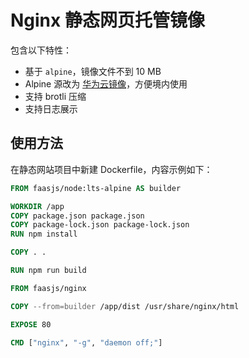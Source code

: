 # Nginx 静态网页托管镜像

包含以下特性：

- 基于 `alpine`，镜像文件不到 10 MB
- Alpine 源改为 [华为云镜像](https://mirrors.huaweicloud.com/home)，方便境内使用
- 支持 brotli 压缩
- 支持日志展示

## 使用方法

在静态网站项目中新建 Dockerfile，内容示例如下：

```Dockerfile
FROM faasjs/node:lts-alpine AS builder

WORKDIR /app
COPY package.json package.json
COPY package-lock.json package-lock.json
RUN npm install

COPY . .

RUN npm run build

FROM faasjs/nginx

COPY --from=builder /app/dist /usr/share/nginx/html

EXPOSE 80

CMD ["nginx", "-g", "daemon off;"]
```
